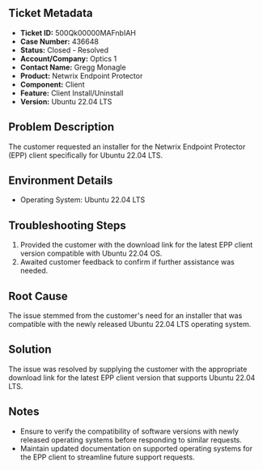 ## Ticket Metadata
- **Ticket ID:** 500Qk00000MAFnbIAH
- **Case Number:** 436648
- **Status:** Closed - Resolved
- **Account/Company:** Optics 1
- **Contact Name:** Gregg Monagle
- **Product:** Netwrix Endpoint Protector
- **Component:** Client
- **Feature:** Client Install/Uninstall
- **Version:** Ubuntu 22.04 LTS

## Problem Description
The customer requested an installer for the Netwrix Endpoint Protector (EPP) client specifically for Ubuntu 22.04 LTS.

## Environment Details
- Operating System: Ubuntu 22.04 LTS

## Troubleshooting Steps
1. Provided the customer with the download link for the latest EPP client version compatible with Ubuntu 22.04 OS.
2. Awaited customer feedback to confirm if further assistance was needed.

## Root Cause
The issue stemmed from the customer's need for an installer that was compatible with the newly released Ubuntu 22.04 LTS operating system.

## Solution
The issue was resolved by supplying the customer with the appropriate download link for the latest EPP client version that supports Ubuntu 22.04 LTS.

## Notes
- Ensure to verify the compatibility of software versions with newly released operating systems before responding to similar requests.
- Maintain updated documentation on supported operating systems for the EPP client to streamline future support requests.